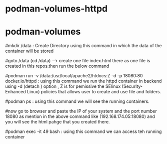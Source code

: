 # podman-volumes-httpd

# podman-volumes

#mkdir /data : Create Directory using this command in which the data of the container will be stored

#goto /data (cd /data)
    --> create one file index.html there as one file is created in this repos.then run the below command

#podman run -v /data:/usr/local/apache2/htdocs:Z -d -p 18080:80 docker.io/httpd  : using this command we run the httpd container in backend using -d (detach ) option , Z is for pemissive the SElinux (Security-Enhanced Linux) policies that allows user to create and use file and folders. 

#podman ps : using this command we will see the running containers.

#now go to browser and paste the IP of your system and the port number 18080 as mention in the above command like (192.168.174.05:18080)
and you will see the html pahge that you created there.

#podman exec -it 49 bash : using this command we can access teh running container

